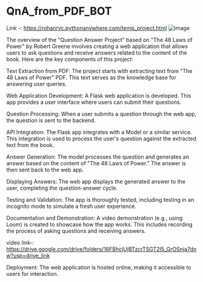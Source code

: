 # QnA_from_PDF_BOT
Link -: https://rohanrvc.pythonanywhere.com/temp_project.html
![image](https://github.com/RohanRVC/QnA_from_PDF_BOT/assets/80825254/78a14f5d-35a8-43c9-aaf1-064c48b84cb0)

The overview of the "Question Answer Project" based on "The 48 Laws of Power" by Robert Greene involves creating a web application that allows users to ask questions and receive answers related to the content of the book. Here are the key components of this project:

Text Extraction from PDF: The project starts with extracting text from "The 48 Laws of Power" PDF. This text serves as the knowledge base for answering user queries.

Web Application Development: A Flask web application is developed. This app provides a user interface where users can submit their questions.

Question Processing: When a user submits a question through the web app, the question is sent to the backend.

API Integration: The Flask app integrates with a Model or a similar service. This integration is used to process the user's question against the extracted text from the book.

Answer Generation: The model processes the question and generates an answer based on the content of "The 48 Laws of Power." The answer is then sent back to the web app.

Displaying Answers: The web app displays the generated answer to the user, completing the question-answer cycle.

Testing and Validation: The app is thoroughly tested, including testing in an incognito mode to simulate a fresh user experience.

Documentation and Demonstration: A video demonstration (e.g., using Loom) is created to showcase how the app works. This includes recording the process of asking questions and receiving answers.

video link-: https://drive.google.com/drive/folders/16FBhcjUjBTzcrTSGT2I5_GrOSnja7dnw?usp=drive_link

Deployment: The web application is hosted online, making it accessible to users for interaction.
